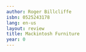 ```yaml
---
author: Roger Billcliffe
isbn: 0525243178
lang: en-us
layout: review
title: Mackintosh Furniture
year: 0
---
```


